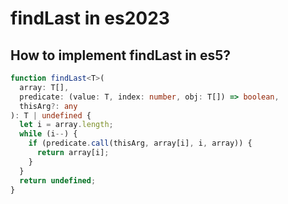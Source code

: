 # findLast in es2023

## How to implement findLast in es5?

```ts
function findLast<T>(
  array: T[],
  predicate: (value: T, index: number, obj: T[]) => boolean,
  thisArg?: any
): T | undefined {
  let i = array.length;
  while (i--) {
    if (predicate.call(thisArg, array[i], i, array)) {
      return array[i];
    }
  }
  return undefined;
}
```
